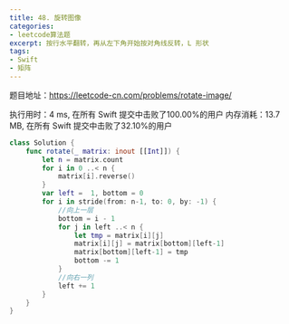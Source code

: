 ```yaml
---
title: 48. 旋转图像
categories:
- leetcode算法题
excerpt: 按行水平翻转，再从左下角开始按对角线反转，L 形状
tags:
- Swift
- 矩阵
---
```



题目地址：https://leetcode-cn.com/problems/rotate-image/

执行用时：4 ms, 在所有 Swift 提交中击败了100.00%的用户
内存消耗：13.7 MB, 在所有 Swift 提交中击败了32.10%的用户

``` swift
class Solution {
    func rotate(_ matrix: inout [[Int]]) {
        let n = matrix.count
        for i in 0 ..< n {
            matrix[i].reverse()
        }
        var left =  1, bottom = 0
        for i in stride(from: n-1, to: 0, by: -1) {
            //向上一层
            bottom = i - 1
            for j in left ..< n {
                let tmp = matrix[i][j]
                matrix[i][j] = matrix[bottom][left-1]
                matrix[bottom][left-1] = tmp
                bottom -= 1
            }
            //向右一列
            left += 1
        }
    }
}
```